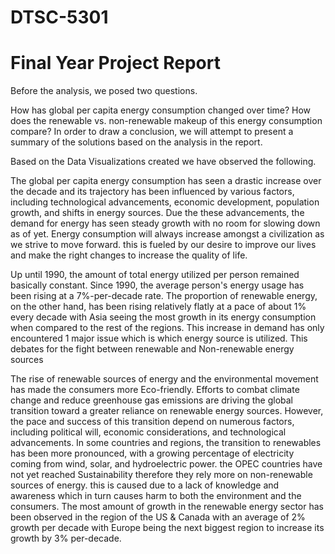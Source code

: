 # DTSC-5301
# Final Year Project Report


Before the analysis, we posed two questions.

How has global per capita energy consumption changed over time?
How does the renewable vs. non-renewable makeup of this energy consumption compare?
In order to draw a conclusion, we will attempt to present a summary of the solutions based on the analysis in the report.

Based on the Data Visualizations created we have observed the following.

The global per capita energy consumption has seen a drastic increase over the decade and its trajectory has been influenced by various factors, including technological advancements, economic development, population growth, and shifts in energy sources. Due the these advancements, the demand for energy has seen steady growth with no room for slowing down as of yet. Energy consumption will always increase amongst a civilization as we strive to move forward. this is fueled by our desire to improve our lives and make the right changes to increase the quality of life.

Up until 1990, the amount of total energy utilized per person remained basically constant. Since 1990, the average person's energy usage has been rising at a 7%-per-decade rate. The proportion of renewable energy, on the other hand, has been rising relatively flatly at a pace of about 1% every decade with Asia seeing the most growth in its energy consumption when compared to the rest of the regions. This increase in demand has only encountered 1 major issue which is which energy source is utilized. This debates for the fight between renewable and Non-renewable energy sources

The rise of renewable sources of energy and the environmental movement has made the consumers more Eco-friendly. Efforts to combat climate change and reduce greenhouse gas emissions are driving the global transition toward a greater reliance on renewable energy sources. However, the pace and success of this transition depend on numerous factors, including political will, economic considerations, and technological advancements. In some countries and regions, the transition to renewables has been more pronounced, with a growing percentage of electricity coming from wind, solar, and hydroelectric power. the OPEC countries have not yet reached Sustainability therefore they rely more on non-renewable sources of energy. this is caused due to a lack of knowledge and awareness which in turn causes harm to both the environment and the consumers. The most amount of growth in the renewable energy sector has been observed in the region of the US & Canada with an average of 2% growth per decade with Europe being the next biggest region to increase its growth by 3% per-decade.
